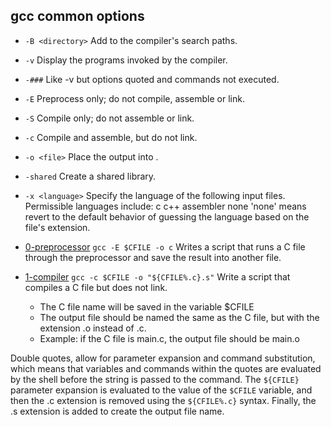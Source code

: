  ## gcc common options
 
 * ```-B <directory>```           Add <directory> to the compiler's search paths.
 * ```-v```                       Display the programs invoked by the compiler.
 * ```-###```                   Like -v but options quoted and commands not executed.
 * ```-E```                       Preprocess only; do not compile, assemble or link.
 * ```-S```                       Compile only; do not assemble or link.
 * ```-c```                       Compile and assemble, but do not link.
 * ```-o <file>```                Place the output into <file>.
 * ```-shared```                  Create a shared library.
 * ```-x <language>```           Specify the language of the following input files.
                           Permissible languages include: c c++ assembler none
                           'none' means revert to the default behavior of
                           guessing the language based on the file's extension.
  
  
  
* [0-preprocessor](https://github.com/Darryl-Mbae/alx-low_level_programming/blob/master/0x00-hello_world/0-preprocessor) ```gcc -E $CFILE -o c``` Writes a script that runs a C file through the preprocessor and save the result into another file.

* [1-compiler](https://github.com/Darryl-Mbae/alx-low_level_programming/blob/master/0x00-hello_world/1-compiler) ```gcc -c $CFILE -o "${CFILE%.c}.s"```
Write a script that compiles a C file but does not link.
 
  * The C file name will be saved in the variable $CFILE
  * The output file should be named the same as the C file, but with the extension .o instead of .c.
  * Example: if the C file is main.c, the output file should be main.o
 
Double quotes, allow for parameter expansion and command substitution, which means that variables and commands within the quotes are evaluated by the shell before the string is passed to the command. 
The ```${CFILE}``` parameter expansion is evaluated to the value of the ```$CFILE``` variable, and then the .c extension is removed using the ```${CFILE%.c}``` syntax. Finally, the .s extension is added to create the output file name.
